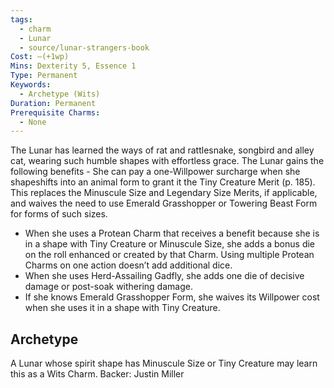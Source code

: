 ```yaml
---
tags:
  - charm
  - Lunar
  - source/lunar-strangers-book
Cost: —(+1wp)
Mins: Dexterity 5, Essence 1
Type: Permanent
Keywords:
  - Archetype (Wits)
Duration: Permanent
Prerequisite Charms:
  - None
---
```

The Lunar has learned the ways of rat and rattlesnake, songbird and alley cat, wearing such humble shapes with effortless grace.
The Lunar gains the following benefits  - She can pay a one-Willpower surcharge when she shapeshifts into an animal form to grant it the Tiny Creature Merit (p. 185). This replaces the Minuscule Size and Legendary Size Merits, if applicable, and waives the need to use Emerald Grasshopper or Towering Beast Form for forms of such sizes.
 - When she uses a Protean Charm that receives a benefit because she is in a shape with Tiny Creature or Minuscule Size, she adds a bonus die on the roll enhanced or created by that Charm. Using multiple Protean Charms on one action doesn’t add additional dice.
 - When she uses Herd-Assailing Gadfly, she adds one die of decisive damage or post-soak withering damage.
 - If she knows Emerald Grasshopper Form, she waives its Willpower cost when she uses it in a shape with Tiny Creature.

## Archetype 
A Lunar whose spirit shape has Minuscule Size or Tiny Creature may learn this as a Wits Charm.
Backer: Justin Miller